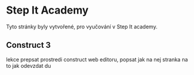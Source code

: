 # Step It Academy

Tyto stránky byly vytvořené, pro vyučování v Step It academy.


## Construct 3
lekce prepsat
prostredi construct web editoru, popsat jak na nej
stranka na to jak odevzdat du
